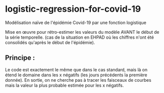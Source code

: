 # logistic-regression-for-covid-19
Modélisation naïve de l'épidémie Covid-19 par une fonction logistique

Mise en œuvre pour rétro-estimer les valeurs du modèle AVANT le début de la série temporelle.
(cas de la situation en EHPAD où les chiffres n'ont été consolidés qu'après le début de l'épidémie).

## Principe :

Le code est exactement le même que dans le cas standard, mais là on étend le domaine dans les x négatifs (les jours précédents la première donnée).
En sortie, on ne cherche pas à tracer les faisceaux de courbes mais la valeur la plus probable estimée pour les x négatifs.